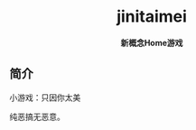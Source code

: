<p align="center">
  
</p>
<div align="center">

# jinitaimei
**新概念Home游戏**
</div>

## 简介
小游戏：只因你太美

纯恶搞无恶意。
